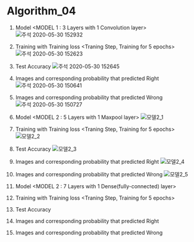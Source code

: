 # Algorithm_04

1. Model <MODEL 1 : 3 Layers with 1 Convolution layer>
![주석 2020-05-30 152932](https://user-images.githubusercontent.com/62106852/83321409-79bf7b00-a28a-11ea-8e27-b336a1e6493a.png)

2. Training with Training loss <Traning Step, Training for 5 epochs>
![주석 2020-05-30 152623](https://user-images.githubusercontent.com/62106852/83321359-fef66000-a289-11ea-8f6a-1a8b81167c05.png)
3. Test Accuracy
![주석 2020-05-30 152645](https://user-images.githubusercontent.com/62106852/83321356-fdc53300-a289-11ea-8c37-b8b40c8653d6.png)

4. Images and corresponding probability that predicted Right
![주석 2020-05-30 150641](https://user-images.githubusercontent.com/62106852/83321226-11bc6500-a289-11ea-9859-d9628be2359c.png)

5. Images and corresponding probability that predicted Wrong
![주석 2020-05-30 150727](https://user-images.githubusercontent.com/62106852/83321228-12ed9200-a289-11ea-84a5-5459b1ba51c7.png)

1. Model <MODEL 2 : 5 Layers with 1 Maxpool layer>
![모델2_1](https://user-images.githubusercontent.com/62106852/83322105-fb65d780-a28f-11ea-9a37-c3d9c4403f5c.png)

2. Training with Training loss <Traning Step, Training for 5 epochs>
![모델2_2](https://user-images.githubusercontent.com/62106852/83322107-fbfe6e00-a28f-11ea-8a09-93950d09f043.png)

3. Test Accuracy
![모델2_3](https://user-images.githubusercontent.com/62106852/83322104-facd4100-a28f-11ea-9d3a-ebe8d9cb87f1.png)

4. Images and corresponding probability that predicted Right
![모델2_4](https://user-images.githubusercontent.com/62106852/83322112-fef95e80-a28f-11ea-9341-9d56faa7c8fc.png)
5. Images and corresponding probability that predicted Wrong
![모델2_5](https://user-images.githubusercontent.com/62106852/83322110-fe60c800-a28f-11ea-9d96-59f0e394511b.png)

1. Model <MODEL 2 : 7 Layers with 1 Dense(fully-connected) layer>

2. Training with Training loss <Traning Step, Training for 5 epochs>

3. Test Accuracy

4. Images and corresponding probability that predicted Right

5. Images and corresponding probability that predicted Wrong

